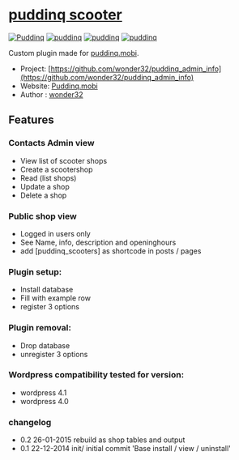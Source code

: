 # [puddinq scooter](http://puddinq.mobi)

[![Puddinq](https://www.puddinq.mobi/wp-content/themes/puddinq/img/logo.gif)](http://www.puddinq.mobi)
[![puddinq](https://www.puddinq.mobi/wip/logo_puddinq.gif)](https://www.puddinq.mobi)
[![puddinq](https://www.puddinq.mobi/wip/wordpress.png)](https://www.puddinq.mobi)
[![puddinq](https://www.puddinq.mobi/wip/logo_puddinq.gif)](https://www.puddinq.mobi)

Custom plugin made for [puddinq.mobi](http://puddinq.mobi).

* Project: [https://github.com/wonder32/puddinq_admin_info](https://github.com/wonder32/puddinq_admin_info)
* Website: [Puddinq.mobi](https://puddinq.mobi)
* Author : [wonder32](https://puddinq.mobi/wip/profiel/)

## Features

### Contacts Admin view
* View list of scooter shops
* Create a scootershop
* Read (list shops)
* Update a shop
* Delete a shop

### Public shop view
* Logged in users only
* See Name, info, description and openinghours
* add \[puddinq_scooters\] as shortcode in posts / pages

### Plugin setup:
* Install database
* Fill with example row
* register 3 options 

### Plugin removal:
* Drop database
* unregister 3 options

### Wordpress compatibility tested for version:
* wordpress 4.1
* wordpress 4.0

### changelog
* 0.2 26-01-2015 rebuild as shop tables and output
* 0.1 22-12-2014 init/ initial commit 'Base install / view / uninstall'